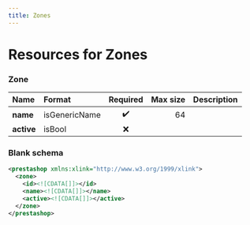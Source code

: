 ```yaml
---
title: Zones
---
```


# Resources for Zones

### Zone

|    Name    |    Format     | Required | Max size | Description |
| :--------- | :------------ | :------: | -------: | :---------- |
| **name**   | isGenericName | ✔️       | 64       |             |
| **active** | isBool        | ❌        |          |             |


### Blank schema

```xml
<prestashop xmlns:xlink="http://www.w3.org/1999/xlink">
  <zone>
    <id><![CDATA[]]></id>
    <name><![CDATA[]]></name>
    <active><![CDATA[]]></active>
  </zone>
</prestashop>
```

